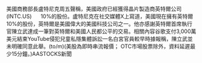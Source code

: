 美國商務部長盧特尼克周五聲稱，美國政府已經獲得晶片製造商英特爾公司(INTC.US)      10%的股份。盧特尼克在社交媒體X上寫道，美國現在擁有英特爾10%的股份，英特爾是美國偉大的美國科技公司之一。他亦感謝英特爾首席執行官陳立武達成一筆對英特爾和美國人民都公平的交易。相關內容谷歌支付3,000萬美元結束YouTube侵犯兒童私隱集體訴訟一名白宮官員較早時據報稱，陳立武並未明確同意此舉。(to/m)(美股為即時串流報價； OTC市場股票除外，資料延遲最少15分鐘。)AASTOCKS新聞